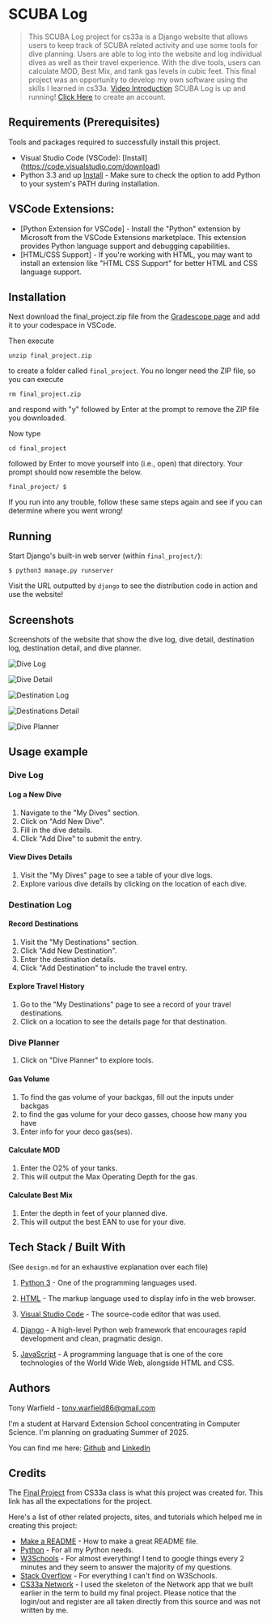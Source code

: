 # SCUBA Log
> This SCUBA Log project for cs33a is a Django website that allows users to keep track of SCUBA related activity and use some tools for dive planning. Users are able to log into the website and log individual dives as well as their travel experience. With the dive tools, users can calculate MOD, Best Mix, and tank gas levels in cubic feet. This final project was an opportunity to develop my own software using the skills I learned in cs33a.
[Video Introduction](https://youtu.be/w1aJbZv79zE)
SCUBA Log is up and running! [Click Here](https://scuba-926ff8578e20.herokuapp.com/) to create an account.


## Requirements  (Prerequisites)
Tools and packages required to successfully install this project.
* Visual Studio Code (VSCode): [Install] (https://code.visualstudio.com/download)
* Python 3.3 and up [Install](https://www.python.org/downloads/) - Make sure to check the option to add Python to your system's PATH during installation.

## VSCode Extensions:
* [Python Extension for VSCode] - Install the "Python" extension by Microsoft from the VSCode Extensions marketplace. This extension provides Python language support and debugging capabilities.
* [HTML/CSS Support] - If you're working with HTML, you may want to install an extension like "HTML CSS Support" for better HTML and CSS language support.


## Installation
Next download the final_project.zip file from the [Gradescope page](https://www.gradescope.com/courses/564771) and add it to your codespace in VSCode.

Then execute

`unzip final_project.zip`

to create a folder called `final_project`. You no longer need the ZIP file, so you can execute

`rm final_project.zip`

and respond with "y" followed by Enter at the prompt to remove the ZIP file you downloaded.

Now type

`cd final_project`

followed by Enter to move yourself into (i.e., open) that directory. Your prompt should now resemble the below.

`final_project/ $`

If you run into any trouble, follow these same steps again and see if you can determine where you went wrong!

## Running

Start Django's built-in web server (within `final_project/`):

`$ python3 manage.py runserver`

Visit the URL outputted by `django` to see the distribution code in action and use the website!

## Screenshots
Screenshots of the website that show the dive log, dive detail, destination log, destination detail, and dive planner.

![Dive Log](https://drive.google.com/file/d/1CPTVby-xo-RaEuaeb6DQ48zDredT6K3b/view?usp=sharing)


![Dive Detail](https://drive.google.com/file/d/1rQdc3v5DcJ8aQLCngNV4uqn_dEgRwLoC/view?usp=sharing)


![Destination Log](https://drive.google.com/file/d/1qmpO8UaHg_V8p-LG6qPlynecoYApIA5z/view?usp=sharing)


![Destinations Detail](https://drive.google.com/file/d/1DaOAUgVF4dxMKbeMbPzpso7nIQUTox7Y/view?usp=sharing)


![Dive Planner](https://drive.google.com/file/d/1PNTXZdU-zyrsQ8WwV6kVgOyXbvaNWbkS/view?usp=sharing)

## Usage example
### Dive Log
#### Log a New Dive

1. Navigate to the "My Dives" section.
2. Click on "Add New Dive".
3. Fill in the dive details.
4. Click "Add Dive" to submit the entry.

#### View Dives Details

1. Visit the "My Dives" page to see a table of your dive logs.
2. Explore various dive details by clicking on the location of each dive.

### Destination Log

#### Record Destinations

1. Visit the "My Destinations" section.
2. Click "Add New Destination".
3. Enter the destination details.
4. Click "Add Destination" to include the travel entry.

#### Explore Travel History

1. Go to the "My Destinations" page to see a record of your travel destinations.
2. Click on a location to see the details page for that destination.

### Dive Planner

1. Click on "Dive Planner" to explore tools.

#### Gas Volume

1. To find the gas volume of your backgas, fill out the inputs under backgas
2. to find the gas volume for your deco gasses, choose how many you have
3. Enter info for your deco gas(ses).

#### Calculate MOD

1. Enter the O2% of your tanks.
2. This will output the Max Operating Depth for the gas.

#### Calculate Best Mix

1. Enter the depth in feet of your planned dive.
2. This will output the best EAN to use for your dive.

## Tech Stack / Built With
(See `design.md` for an exhaustive explanation over each file)

1. [Python 3](https://www.python.org/download/releases/3.0/) - One of the programming languages used.

2. [HTML](https://developer.mozilla.org/en-US/docs/Learn/Getting_started_with_the_web/HTML_basics) - The markup language used to display info in the web browser.

3. [Visual Studio Code](https://code.visualstudio.com/) - The source-code editor that was used.

4. [Django](https://www.djangoproject.com/) - A high-level Python web framework that encourages rapid development and clean, pragmatic design.

5. [JavaScript](https://www.javascript.com/) - A programming language that is one of the core technologies of the World Wide Web, alongside HTML and CSS.


## Authors
Tony Warfield - tony.warfield86@gmail.com

I'm a student at Harvard Extension School concentrating in Computer Science. I'm planning on graduating Summer of 2025.

You can find me here:
[Github](https://github.com/aaphid256) and
[LinkedIn](https://www.linkedin.com/in/tonywarfieldta/)

## Credits
The [Final Project](https://cs50.harvard.edu/extension/web/2023/fall/projects/final/) from CS33a class is what this project was created for. This link has all the expectations for the project.

Here's a list of other related projects, sites, and tutorials which helped me in creating this project:

- [Make a README](https://medium.com/@sagarganiga468/how-to-create-a-stunning-readme-md-edf1c74b6a46) - How to make a great README file.
- [Python](https://www.python.org) - For all my Python needs.
- [W3Schools](https://www.w3schools.com/) - For almost everything! I tend to google things every 2 minutes and they seem to answer the majority of my questions.
- [Stack Overflow](https://stackoverflow.com/) - For everything I can't find on W3Schools.
- [CS33a Network](https://cs50.harvard.edu/extension/web/2023/fall/projects/4/network/) - I used the skeleton of the Network app that we built earlier in the term to build my final project. Please notice that the login/out and register are all taken directly from this source and was not written by me.
